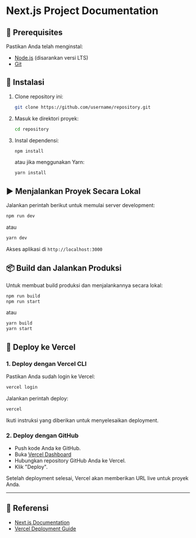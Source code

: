 # Next.js Project Documentation

## 📌 Prerequisites

Pastikan Anda telah menginstal:

- [Node.js](https://nodejs.org/) (disarankan versi LTS)
- [Git](https://git-scm.com/)

## 🚀 Instalasi

1. Clone repository ini:
   ```bash
   git clone https://github.com/username/repository.git
   ```
2. Masuk ke direktori proyek:
   ```bash
   cd repository
   ```
3. Instal dependensi:
   ```bash
   npm install
   ```
   atau jika menggunakan Yarn:
   ```bash
   yarn install
   ```

## ▶️ Menjalankan Proyek Secara Lokal

Jalankan perintah berikut untuk memulai server development:

```bash
npm run dev
```

atau

```bash
yarn dev
```

Akses aplikasi di `http://localhost:3000`

## 📦 Build dan Jalankan Produksi

Untuk membuat build produksi dan menjalankannya secara lokal:

```bash
npm run build
npm run start
```

atau

```bash
yarn build
yarn start
```

## 🚢 Deploy ke Vercel

### 1. Deploy dengan Vercel CLI

Pastikan Anda sudah login ke Vercel:

```bash
vercel login
```

Jalankan perintah deploy:

```bash
vercel
```

Ikuti instruksi yang diberikan untuk menyelesaikan deployment.

### 2. Deploy dengan GitHub

- Push kode Anda ke GitHub.
- Buka [Vercel Dashboard](https://vercel.com/)
- Hubungkan repository GitHub Anda ke Vercel.
- Klik "Deploy".

Setelah deployment selesai, Vercel akan memberikan URL live untuk proyek Anda.

---

## 📖 Referensi

- [Next.js Documentation](https://nextjs.org/docs)
- [Vercel Deployment Guide](https://vercel.com/docs)
